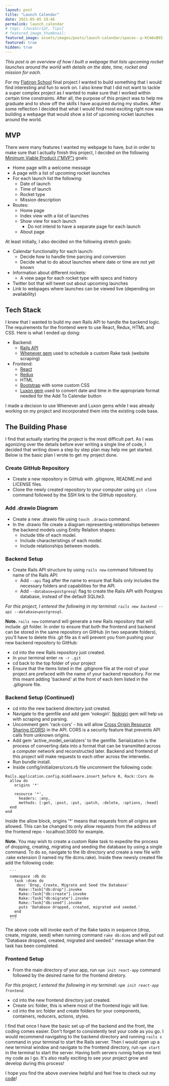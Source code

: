 ```yaml
---
layout: post
title: "Launch Calendar"
date: 2021-05-05 19:46
permalink: launch_calendar
# tags: [JavaScript, Tips]
# featured_image_thumbnail:
featured_image: assets/images/posts/launch-calendar/spacex--p-KCm6xB9I-unsplash.jpg
featured: true
hidden: true
---
```


_This post is an overview of how I built a webpage that lists upcoming rocket launches around the world with details on the date, time, rocket and mission for each._

For my [Flatiron School](https://flatironschool.com/welcome-to-flatiron-school/?utm_source=Google&utm_medium=ppc&utm_campaign=12728169839&utm_content=127574231184&utm_term=flatironschool&uqaid=513747011515&CjwKCAjwhMmEBhBwEiwAXwFoEV6tNm3M-Vh9W3Qee6Y6O1ogIZTjsSYSVzsGo9HKE6b7t7VVYgW12xoCQF0QAvD_BwE&gclid=CjwKCAjwhMmEBhBwEiwAXwFoEV6tNm3M-Vh9W3Qee6Y6O1ogIZTjsSYSVzsGo9HKE6b7t7VVYgW12xoCQF0QAvD_BwE) final project I wanted to build something that I would find interesting and fun to work on. I also knew that I did not want to tackle a super complex project as I wanted to make sure that I worked within certain time constraints. After all, the purpose of this project was to help me graduate and to show off the skills I have acquired during my studies. After some reflection I decided that what I would find most exciting right now was building a webpage that would show a list of upcoming rocket launches around the world.

## MVP

There were many features I wanted my webpage to have, but in order to make sure that I actually finish this project, I decided on the following [Minimum Viable Product ("MVP")](https://www.freecodecamp.org/news/minimum-viable-product-between-an-idea-and-the-product/) goals:

- Home page with a welcome message
- A page with a list of upcoming rocket launches
- For each launch list the following:
  - Date of launch
  - Time of launch
  - Rocket type
  - Mission description
- Routes:
  - Home page
  - Index view with a list of launches
  - Show view for each launch
    - Do not intend to have a separate page for each launch
  - About page

At least initially, I also decided on the following stretch goals:

- Calendar functionality for each launch:
  - Decide how to handle time parcing and conversion
  - Decide what to do about launches where date or time are not yet known
- Information about different rockets:
  - A view page for each rocket type with specs and history
- Twitter bot that will tweet out about upcoming launches
- Link to webpages where launches can be viewed live (depending on availability)

## Tech Stack

I knew that I wanted to build my own Rails API to handle the backend logic. The requirements for the frontend were to use React, Redux, HTML and CSS. Here is what I ended up doing:

- Backend:
  - [Rails API](https://guides.rubyonrails.org/api_app.html)
  - [Whenever gem](https://github.com/javan/whenever) used to schedule a custom Rake task (website scraping)
- Frontend:
  - [React](https://github.com/facebook/create-react-app)
  - [Redux](https://redux.js.org/)
  - HTML
  - [Bootstrap](https://getbootstrap.com/docs/3.4/css/) with some custom CSS
  - [Luxon gem](https://github.com/moment/luxon) used to convert date and time in the appropriate format needed for the Add To Calendar button

I made a decision to use Whenever and Luxon gems while I was already working on my project and incorporated them into the existing code base.

## The Building Phase

I find that actually starting the project is the most difficult part. As I was agonizing over the details before ever writing a single line of code, I decided that writing down a step by step plan may help me get started. Below is the basic plan I wrote to get my project done.

### Create GitHub Repository

- Create a new repository in GitHub with .gitignore, README.md and LICENSE files.
- Clone the newly created repository to your computer using `git clone` command followed by the SSH link to the GitHub repository.

### Add .drawio Diagram

- Create a new .drawio file using `touch .drawio` command.
- In the .drawio file create a diagram representing relationships between the backend models using Entity Relation shapes:
  - Include title of each model.
  - Include characteristings of each model.
  - Include relationships between models.

### Backend Setup

- Create Rails API structure by using `rails new` command followed by name of the Rails API:
  - Add `--api` flag after the name to ensure that Rails only includes the necessary folders and capabilities for the API.
  - Add `--database=postgresql` flag to create the Rails API with Postgres database, instead of the default SQLite3.

_For this project, I entered the following in my terminal: `rails new backend --api --database=postgresql`._

**Note.**
`rails new` command will generate a new Rails repository that will include .git folder. In order to ensure that both the frontend and backend can be stored in the same repository on GitHub (in two separate folders), you'll have to delete this .git file as it will prevent you from pushing your new backend repository to GitHub:

- cd into the new Rails repository just created.
- In your terminal enter `rm -r .git`
- cd back to the top folder of your project
- Ensure that the items listed in the .gitignore file at the root of your project are prefaced with the name of your backend repository. For me this meant adding 'backend' at the front of each item listed in the .gitignore file.

### Backend Setup (Continued)

- cd into the new backend directory just created.
- Navigate to the gemfile and add gem 'nokogiri'. [Nokigiri](https://github.com/sparklemotion/nokogiri) gem will help us with scraping and parsing.
- Uncomment gem 'rack-cors' - his will allow [Cross Origin Resource Sharing (CORS)](https://en.wikipedia.org/wiki/Cross-origin_resource_sharing) in the API. CORS is a security feature that prevents API calls from unknown origins.
- Add gem 'active_model_serializers' to the gemfile. Serialization is the process of converting data into a format that can be transmitted across a computer network and reconstructed later. Backend and frontend of this project will make requests to each other across the interwebs.
- Run bundle install.
- Inside config/initializers/cors.rb file uncomment the following code:

```
Rails.application.config.middleware.insert_before 0, Rack::Cors do
  allow do
    origins '*'

    resource '*',
      headers: :any,
      methods: [:get, :post, :put, :patch, :delete, :options, :head]
  end
end
```

Inside the allow block, origins '\*' means that requests from all origins are allowed. This can be changed to only allow requests from the address of the frontend repo - localhost:3000 for example.

**Note.**
You may wish to create a custom Rake task to expedite the process of dropping, creating, migrating and seeding the database by using a single command. To do so, navigate to the lib directory and create a new file with .rake extension (I named my file dcms.rake). Inside thew newsly created file add the following code:

      ```
      namespace :db do
        task :dcms do
         desc 'Drop, Create, Migrate and Seed the Database'
          Rake::Task["db:drop"].invoke
          Rake::Task["db:create"].invoke
          Rake::Task["db:migrate"].invoke
          Rake::Task["db:seed"].invoke
          puts 'Database dropped, created, migrated and seeded.'
        end
      end
      ```

The above code will invoke each of the Rake tasks in sequence (drop, create, migrate, seed) when running command `rake db:dcms` and will put out "Database dropped, created, migrated and seeded." message when the task has been completed.

### Frontend Setup

- From the main directory of your app, run `npm init react-app` command followed by the desired name for the frontend diretory.

_For this project, I entered the following in my terminal: `npm init react-app frontend`._

- cd into the new frontend directory just created.
- Create src folder, this is where most of the frontend logic will live.
- cd into the src folder and create folders for your components, containers, reducers, actions, styles.

I find that once I have the basic set up of the backend and the front, the coding comes easier. Don't forget to consistently test your code as you go. I would recommend navigating to the backend directory and running `rails s` command in your terminal to start the Rails server. Then I would open up a new terminal window and navigate to the frontend directory, run `npm start` in the terminal to start the server. Having both servers runnig helps me test my code as I go. It's also really exciting to see your project grow and develop during this process!

I hope you find the above overview helpful and feel free to check out my [code](https://github.com/tcelovsky/launch-calendar)!

